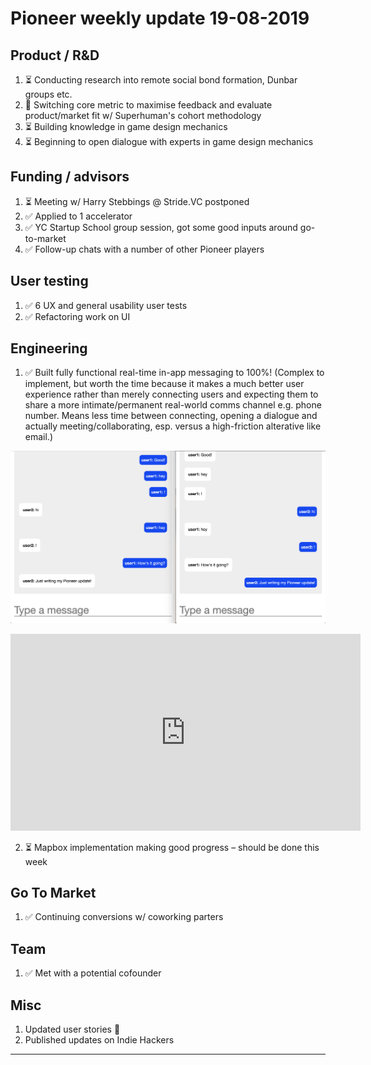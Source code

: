 # Pioneer weekly update 19-08-2019

## Product / R&D

1. ⏳ Conducting research into remote social bond formation, Dunbar groups etc.
2. 🧪 Switching core metric to maximise feedback and evaluate product/market fit w/ Superhuman's cohort methodology
3. ⏳ Building knowledge in game design mechanics
4. ⏳ Beginning to open dialogue with experts in game design mechanics


## Funding / advisors

1. ⏳ Meeting w/ Harry Stebbings @ Stride.VC postponed
2. ✅ Applied to 1 accelerator
3. ✅ YC Startup School group session, got some good inputs around go-to-market
4. ✅ Follow-up chats with a number of other Pioneer players


## User testing

1. ✅ 6 UX and general usability user tests
2. ✅ Refactoring work on UI  

  
## Engineering

1. ✅ Built fully functional real-time in-app messaging to 100%! 
(Complex to implement, but worth the time because it makes a much better user experience rather than merely connecting users and expecting them to share a more intimate/permanent real-world comms channel e.g. phone number. Means less time between connecting, opening a dialogue and actually meeting/collaborating, esp. versus a high-friction alterative like email.)  

![In-app messaging screenshot](/assets/img/in-app-messaging.png)  


<iframe width="560" height="315" src="https://www.youtube.com/embed/H2cmWFk5RzY" frameborder="0" allow="accelerometer; autoplay; encrypted-media; gyroscope; picture-in-picture" allowfullscreen></iframe>  



2. ⏳ Mapbox implementation making good progress – should be done this week  


  
## Go To Market

1. ✅ Continuing conversions w/ coworking parters


## Team

1. ✅ Met with a potential cofounder


## Misc

1. Updated user stories 📝 
2. Published updates on Indie Hackers  
  
----



